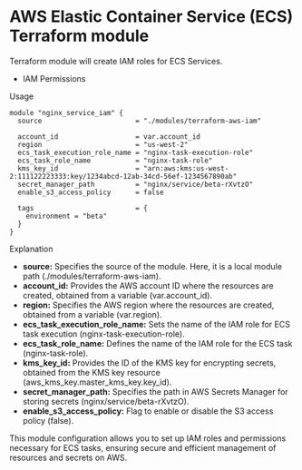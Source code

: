 # AWS Elastic Container Service (ECS) Terraform module

Terraform module will create IAM roles for ECS Services.

- IAM Permissions

Usage
```
module "nginx_service_iam" {
  source                       = "./modules/terraform-aws-iam"

  account_id                   = var.account_id
  region                       = "us-west-2"
  ecs_task_execution_role_name = "nginx-task-execution-role"
  ecs_task_role_name           = "nginx-task-role"
  kms_key_id                   = "arn:aws:kms:us-west-2:111122223333:key/1234abcd-12ab-34cd-56ef-1234567890ab"
  secret_manager_path          = "nginx/service/beta-rXvtzO"
  enable_s3_access_policy      = false

  tags                         = { 
    environment = "beta" 
  }
}
```

Explanation

- **source:** Specifies the source of the module. Here, it is a local module path (./modules/terraform-aws-iam).
- **account_id:** Provides the AWS account ID where the resources are created, obtained from a variable (var.account_id).
- **region:** Specifies the AWS region where the resources are created, obtained from a variable (var.region).
- **ecs_task_execution_role_name:** Sets the name of the IAM role for ECS task execution (nginx-task-execution-role).
- **ecs_task_role_name:** Defines the name of the IAM role for the ECS task (nginx-task-role).
- **kms_key_id:** Provides the ID of the KMS key for encrypting secrets, obtained from the KMS key resource (aws_kms_key.master_kms_key.key_id).
- **secret_manager_path:** Specifies the path in AWS Secrets Manager for storing secrets (nginx/service/beta-rXvtzO).
- **enable_s3_access_policy:** Flag to enable or disable the S3 access policy (false).

This module configuration allows you to set up IAM roles and permissions necessary for ECS tasks, ensuring secure and efficient management of resources and secrets on AWS.






